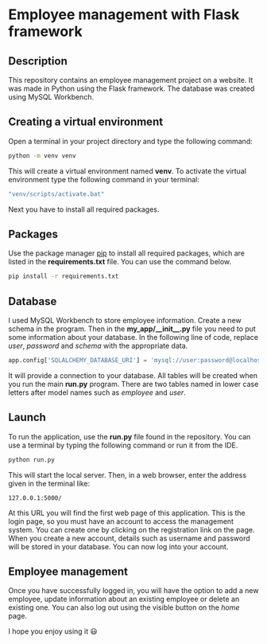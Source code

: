 # Employee management with Flask framework

## Description

This repository contains an employee management project on a website. It was made in Python using the Flask framework. The database was created using MySQL Workbench.

## Creating a virtual environment

Open a terminal in your project directory and type the following command:

```bash
python -m venv venv
```
This will create a virtual environment named **venv**. To activate the virtual environment type the following command in your terminal:

```bash
"venv/scripts/activate.bat"
```

Next you have to install all required packages.


## Packages

Use the package manager [pip](https://pip.pypa.io/en/stable/) to install all required packages, which are listed in the **requirements.txt** file. You can use the command below.

```bash
pip install -r requirements.txt
```

## Database

I used MySQL Workbench to store employee information. Create a new schema in the program. Then in the **my_app/\_\_init__.py** file you need to put some information about your database. In the following line of code, replace *user*, *password* and *schema* with the appropriate data.

```python
app.config['SQLALCHEMY_DATABASE_URI'] = 'mysql://user:password@localhost/schema'
```

It will provide a connection to your database. All tables will be created when you run the main **run.py** program. There are two tables named in lower case letters after model names such as *employee* and *user*.

## Launch

To run the application, use the **run.py** file found in the repository. You can use a terminal by typing the following command or run it from the IDE.

```bash
python run.py
```

This will start the local server. Then, in a web browser, enter the address given in the terminal like:

```
127.0.0.1:5000/
```

At this URL you will find the first web page of this application. This is the login page, so you must have an account to access the management system. You can create one by clicking on the registration link on the page. When you create a new account, details such as username and password will be stored in your database. You can now log into your account.

## Employee management

Once you have successfully logged in, you will have the option to add a new employee, update information about an existing employee or delete an existing one. You can also log out using the visible button on the *home* page.

I hope you enjoy using it :smiley:
